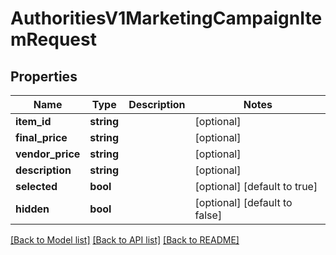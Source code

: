 # AuthoritiesV1MarketingCampaignItemRequest

## Properties
Name | Type | Description | Notes
------------ | ------------- | ------------- | -------------
**item_id** | **string** |  | [optional] 
**final_price** | **string** |  | [optional] 
**vendor_price** | **string** |  | [optional] 
**description** | **string** |  | [optional] 
**selected** | **bool** |  | [optional] [default to true]
**hidden** | **bool** |  | [optional] [default to false]

[[Back to Model list]](../../README.md#documentation-for-models) [[Back to API list]](../../README.md#documentation-for-api-endpoints) [[Back to README]](../../README.md)

